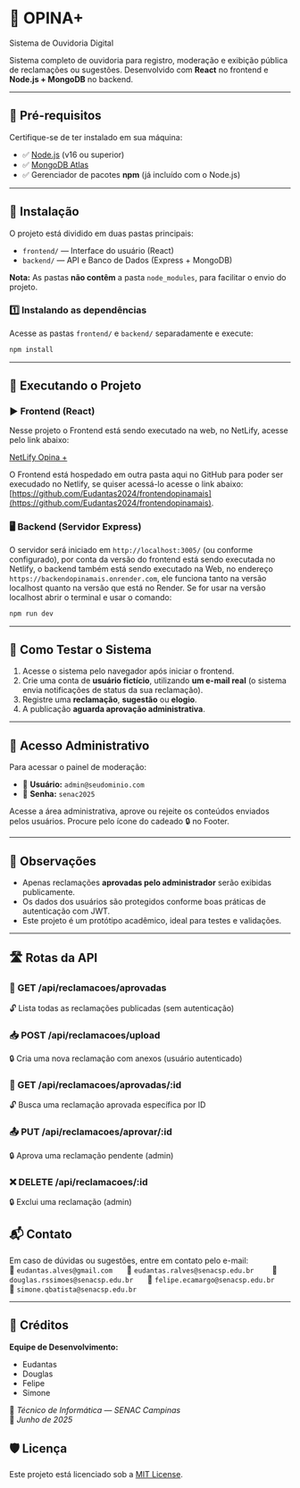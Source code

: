# 📢 OPINA+   
Sistema de Ouvidoria Digital

Sistema completo de ouvidoria para registro, moderação e exibição pública de reclamações ou sugestões. Desenvolvido com **React** no frontend e **Node.js + MongoDB** no backend.

---

## 🧰 Pré-requisitos

Certifique-se de ter instalado em sua máquina:

- ✅ [Node.js](https://nodejs.org/) (v16 ou superior)
- ✅ [MongoDB Atlas](https://www.mongodb.com/atlas/database)
- ✅ Gerenciador de pacotes **npm** (já incluído com o Node.js)

---

## 📁 Instalação

O projeto está dividido em duas pastas principais:

- `frontend/` — Interface do usuário (React)
- `backend/` — API e Banco de Dados (Express + MongoDB)

**Nota:** As pastas **não contêm** a pasta `node_modules`, para facilitar o envio do projeto.

### 1️⃣ Instalando as dependências

Acesse as pastas `frontend/` e `backend/` separadamente e execute:

```bash
npm install
```

---

## 🚀 Executando o Projeto

### ▶️ Frontend (React)



Nesse projeto o Frontend está sendo executado na web, no NetLify, acesse pelo link abaixo:

[NetLify Opina +](https://guileless-pudding-f723e6.netlify.app)

O Frontend está hospedado em outra pasta aqui no GitHub para poder ser execudado no Netlify, se quiser acessá-lo acesse o link abaixo:
[https://github.com/Eudantas2024/frontendopinamais](https://github.com/Eudantas2024/frontendopinamais).



### 🖥️ Backend (Servidor Express)


O servidor será iniciado em `http://localhost:3005/` (ou conforme configurado), por conta da versão do frontend está sendo executada no Netlify, o backend também está sendo 
executado na Web, no endereço  `https://backendopinamais.onrender.com`, ele funciona tanto na versão localhost quanto na versão que está no Render. Se for usar na versão localhost abrir o terminal e usar o comando:

```bash
npm run dev
```



---

## 🧪 Como Testar o Sistema

1. Acesse o sistema pelo navegador após iniciar o frontend.
2. Crie uma conta de **usuário fictício**, utilizando **um e-mail real** (o sistema envia notificações de status da sua reclamação).
3. Registre uma **reclamação**, **sugestão** ou **elogio**.
4. A publicação **aguarda aprovação administrativa**.

---





## 🔐 Acesso Administrativo

Para acessar o painel de moderação:

- 👤 **Usuário:** `admin@seudominio.com`  
- 🔑 **Senha:** `senac2025`

Acesse a área administrativa, aprove ou rejeite os conteúdos enviados pelos usuários.
Procure pelo ícone do cadeado 🔒 no Footer.

---

## 📝 Observações

- Apenas reclamações **aprovadas pelo administrador** serão exibidas publicamente.
- Os dados dos usuários são protegidos conforme boas práticas de autenticação com JWT.
- Este projeto é um protótipo acadêmico, ideal para testes e validações.

---
## 🛣️ Rotas da API

### 📄 GET /api/reclamacoes/aprovadas
🔓 Lista todas as reclamações publicadas (sem autenticação)

### 📥 POST /api/reclamacoes/upload
🔒 Cria uma nova reclamação com anexos (usuário autenticado)

### 📄 GET /api/reclamacoes/aprovadas/:id
🔓 Busca uma reclamação aprovada específica por ID

### 📤 PUT /api/reclamacoes/aprovar/:id
🔒 Aprova uma reclamação pendente (admin)

### ❌ DELETE /api/reclamacoes/:id
🔒 Exclui uma reclamação (admin)

## 📬 Contato

Em caso de dúvidas ou sugestões, entre em contato pelo e-mail:  
📧 `eudantas.alves@gmail.com   `
📧 `eudantas.ralves@senacsp.edu.br    `
📧 `douglas.rssimoes@senacsp.edu.br   `
📧 `felipe.ecamargo@senacsp.edu.br    `
📧 `simone.qbatista@senacsp.edu.br  `


---

## 👥 Créditos

**Equipe de Desenvolvimento:**

- Eudantas  
- Douglas  
- Felipe  
- Simone  

📘 *Técnico de Informática — SENAC Campinas*  
📅 *Junho de 2025*


## 🛡️ Licença

Este projeto está licenciado sob a [MIT License](LICENSE).
